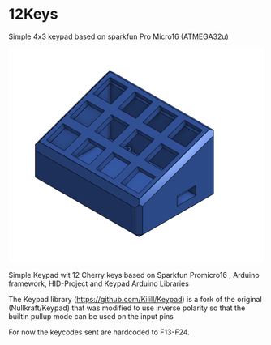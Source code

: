 12Keys
=========================

Simple 4x3 keypad based on  sparkfun Pro Micro16 (ATMEGA32u)

![Header Picture](Box.jpg)

Simple Keypad wit 12 Cherry keys
based on Sparkfun Promicro16 , Arduino framework, HID-Project and Keypad Arduino Libraries

The Keypad library (https://github.com/Kilill/Keypad) is a fork of the original (Nullkraft/Keypad) that was modified to use 
inverse polarity so that the builtin pullup mode can be used on the input pins

For now the keycodes sent are hardcoded to F13-F24.


